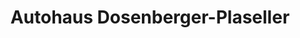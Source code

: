 ---
title: "Autohaus Dosenberger-Plaseller"
url: /zams/autohaus-dosenberger-plaseller/
shop: Autohaus
---